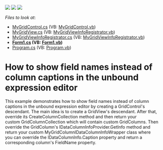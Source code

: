 <!-- default badges list -->
![](https://img.shields.io/endpoint?url=https://codecentral.devexpress.com/api/v1/VersionRange/128631728/14.1.6%2B)
[![](https://img.shields.io/badge/Open_in_DevExpress_Support_Center-FF7200?style=flat-square&logo=DevExpress&logoColor=white)](https://supportcenter.devexpress.com/ticket/details/T192021)
[![](https://img.shields.io/badge/📖_How_to_use_DevExpress_Examples-e9f6fc?style=flat-square)](https://docs.devexpress.com/GeneralInformation/403183)
<!-- default badges end -->
<!-- default file list -->
*Files to look at*:

* [MyGridControl.cs](./CS/Q472824/CustomGrid/MyGridControl.cs) (VB: [MyGridControl.vb](./VB/Q472824/CustomGrid/MyGridControl.vb))
* [MyGridView.cs](./CS/Q472824/CustomGrid/MyGridView.cs) (VB: [MyGridViewInfoRegistrator.vb](./VB/Q472824/CustomGrid/MyGridViewInfoRegistrator.vb))
* [MyGridViewInfoRegistrator.cs](./CS/Q472824/CustomGrid/MyGridViewInfoRegistrator.cs) (VB: [MyGridViewInfoRegistrator.vb](./VB/Q472824/CustomGrid/MyGridViewInfoRegistrator.vb))
* **[Form1.cs](./CS/Q472824/Form1.cs) (VB: [Form1.vb](./VB/Q472824/Form1.vb))**
* [Program.cs](./CS/Q472824/Program.cs) (VB: [Program.vb](./VB/Q472824/Program.vb))
<!-- default file list end -->
# How to show field names instead of column captions in the unbound expression editor


<p>This example demonstrates how to show field names instead of column captions in the unbound expression editor by creating a GridControl's descendant. The main idea is to create a GridView's descendant. After that, override its CreateColumnCollection method and then return your custom GridColumnCollection which will contain custom GridColumns. Then override the GridColumn's IDataColumnInfoProvider.GetInfo method and return your custom MyGridColumnIDataColumnInfoWrapper class where you can override the IDataColumnInfo.Caption property and return a corresponding column's FieldName property.</p>

<br/>


